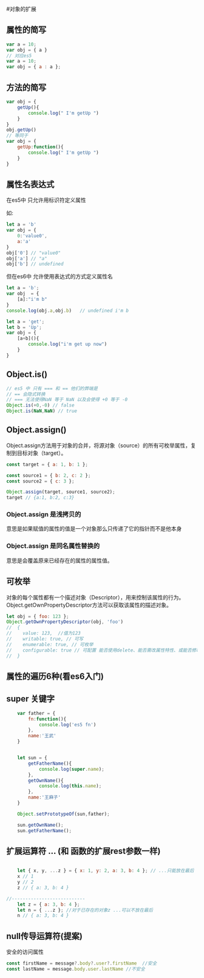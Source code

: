 #对象的扩展

## 属性的简写
```js
var a = 10;
var obj = { a }
// 对应es5
var a = 10;
var obj = { a : a };
```

## 方法的简写
```js
var obj = {
    getUp(){
        console.log(" I'm getUp ")
    }
}
obj.getUp()
// 等同于
var obj = {
    getUp:function(){
        console.log(" I'm getUp ")
    }
}
```

## 属性名表达式
在es5中 只允许用标识符定义属性

如:
```js
let a = 'b'
var obj = {
    0:'value0',
    a:'a'
}
obj['0'] // "value0"
obj['a'] // "a"
obj['b'] // undefined
```


但在es6中 允许使用表达式的方式定义属性名

```js
let a = 'b';
var obj  = {
    [a]:"i'm b"
}
console.log(obj.a,obj.b)   // undefined i'm b

let a = 'get';
let b = 'Up';
var obj = {
    [a+b](){
        console.log("i'm get up now")
    }
}
```

## Object.is()

```js
// es5 中 只有 === 和 == 他们的弊端是
// == 会隐式转换
// === 无法使得NaN 等于 NaN 以及会使得 +0 等于 -0
Object.is(+0,-0) // false
Object.is(NaN,NaN) // true
```

## Object.assign()
Object.assign方法用于对象的合并，将源对象（source）的所有可枚举属性，复制到目标对象（target）。
```js
const target = { a: 1, b: 1 };

const source1 = { b: 2, c: 2 };
const source2 = { c: 3 };

Object.assign(target, source1, source2);
target // {a:1, b:2, c:3}
```

### Object.assign 是浅拷贝的
意思是如果赋值的属性的值是一个对象那么只传递了它的指针而不是他本身

### Object.assign 是同名属性替换的
意思是会覆盖原来已经存在的属性的属性值。

## 可枚举
对象的每个属性都有一个描述对象（Descriptor），用来控制该属性的行为。Object.getOwnPropertyDescriptor方法可以获取该属性的描述对象。
```js
let obj = { foo: 123 };
Object.getOwnPropertyDescriptor(obj, 'foo')
//  {
//    value: 123,  //值为123
//    writable: true, // 可写
//    enumerable: true, // 可枚举
//    configurable: true // 可配置 能否使用delete、能否需改属性特性、或能否修改访问器属性、，false为不可重新定义，默认值为true
//  }
```

## 属性的遍历6种(看es6入门)

## super 关键字
```js
    var father = {
        fn:function(){
            console.log('es5 fn')
        },
        name:'王武'
    }


    let sun = {
        getFatherName(){
            console.log(super.name);
        },
        getOwnName(){
            console.log(this.name);
        },
        name:'王麻子'
    }

    Object.setPrototypeOf(sun,father);

    sun.getOwnName();
    sun.getFatherName();
```

## 扩展运算符 ... (和 函数的扩展rest参数一样)

```js

    let { x, y, ...z } = { x: 1, y: 2, a: 3, b: 4 }; // ...只能放在最后
    x // 1
    y // 2
    z // { a: 3, b: 4 }

//---------------------------
    let z = { a: 3, b: 4 };
    let n = { ...z }; //对于已存在的对象z ...可以不放在最后
    n // { a: 3, b: 4 }
```

## null传导运算符(提案)
安全的访问属性
```js
const firstName = message?.body?.user?.firstName  //安全
const lastName = message.body.user.lastName //不安全
```